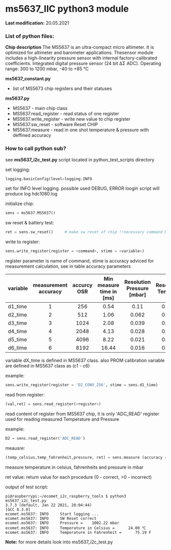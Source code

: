 # ms5637_IIC python3 module

**Last modification:** 20.05.2021

### List of python files: ###

**Chip description**
The MS5637 is an ultra-compact micro altimeter. It is optimized for  altimeter  and  barometer  applications. Thesensor  module  includes  a  high-linearity  pressure  sensor with  internal  factory-calibrated coefficients. 
Integrated digital pressure sensor (24 bit ΔΣ ADC). Operating range: 300 to 1200 mbar, -40 to +85 °C 

**ms5637_constant.py**

* list of MS5673 chip registers and their statuses

**ms5637.py**

* MS5637 - main chip class
* MS5637.read_register - read status of one register
* MS5637.write_register - write new value to chip register
* MS5637.sw_reset - software Reset CHIP
* MS5637.measure - read in one shot temperature & pressure with deffined accuracy

### How to call python sub? ###

see **ms5637_i2c_test.py** script located in python_test_scripts directory

set logging:
```python
logging.basicConfig(level=logging.INFO
```
set for INFO level logging. possible used DEBUG, ERROR loogin
script will produce log hdc1080.log

initialize chip:
```python
sens = ms5637.MS5637()
```

sw reset & battery test:
```python
ret = sens.sw_reset()     # make sw reset of chip !!necessary command before start CHIP connecting!!
```

write to register:
```python 
sens.write_register(register = <command>, stime = <variable>)
```
register parameter is name of command,
stime is accuracy adviced for measurement calculation, see in table accuracy parameters

| variable | measurement accuracy | accurcy OSR  | Min measure time in [ms]   | Resolution Pressure [mbar]  | Resolution Temp [C]   |
| -------- |:--------------------:|:------------:|:--------------------------:|:---------------------------:|:---------------------:|
| d1_time  | 1                    | 256          | 0.54                       | 0.11                        | 0.012                 |
| d2_time  | 2                    | 512          | 1.06                       | 0.062                       | 0.009                 |
| d3_time  | 3                    | 1024         | 2.08                       | 0.039                       | 0.006                 |
| d4_time  | 4                    | 2048         | 4.13                       | 0.028                       | 0.004                 |
| d5_time  | 5                    | 4096         | 8.22                       | 0.021                       | 0.003                 |
| d6_time  | 6                    | 8192         | 16.44                      | 0.016                       | 0.002                 |

variable dX_time is defined in MS5637 class.
also PROM calibration variable are defined in MS5637 class as (c1 - c6)

example:
``` python
sens.write_register(register = 'D2_CONV_256', stime = sens.d1_time)
```

read from register:

```python
(val,ret) = sens.read_register(<register>)
```
read content of register from MS5637 chip, it is only 'ADC_READ' register used for reading measured Temperature and Pressure

example:
``` python
D2 = sens.read_register('ADC_READ')
```

meausre:
```python
(temp_celsius,temp_fahrenheit,pressure, ret) = sens.measure (accuracy = <acc_number 1-6>)
```
measure temperature in celsius, fahrenheits and pressure in mbar

ret value:
return value for each procedure (0 - correct, >0 - incorrect)

output of test script:
```shell
pi@raspberrypi:~/ecomet_i2c_raspberry_tools $ python3 ms5637_i2c_test.py
3.7.3 (default, Jan 22 2021, 20:04:44)
[GCC 8.3.0]
ecomet.ms5637: INFO     Start logging ...
ecomet.ms5637: INFO     SW Reset correct
ecomet.ms5637: INFO     Pressure =    1002.22 mbar
ecomet.ms5637: INFO     Temperature in Celsius =      24.00 ℃
ecomet.ms5637: INFO     Temperature in Fahrenheit =      75.19 F
```

**Note:** for more details look into ms5637_i2c_test.py
